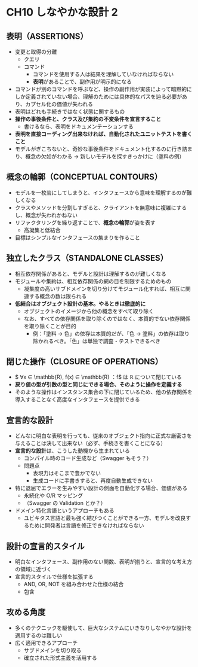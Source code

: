 # CH10 しなやかな設計 2

## 表明（ASSERTIONS）

- 変更と取得の分離
    - クエリ
    - コマンド
        - コマンドを使用する人は結果を理解していなければならない
        - **表明**があることで、副作用が明示的になる
- コマンドが別のコマンドを呼ぶなど、操作の副作用が実装によって暗黙的にしか定義されていない場合、理解のためには具体的なパスを辿る必要があり、カプセル化の価値が失われる
- 表明はどれも手続きではなく状態に関するもの
- **操作の事後条件と、クラス及び集約の不変条件を宣言すること**
    - 書けるなら、表明をドキュメンテーションする
- **表明を直接コーディング出来なければ、自動化されたユニットテストを書くこと**
- モデルがぎこちないと、奇妙な事後条件をドキュメント化するのに行き詰まり、概念の欠如がわかる -> 新しいモデルを探すきっかけに（塗料の例）

## 概念の輪郭（CONCEPTUAL CONTOURS）

- モデルを一枚岩にしてしまうと、インタフェースから意味を理解するのが難しくなる
- クラスやメソッドを分割しすぎると、クライアントを無意味に複雑にするし、概念が失われかねない
- リファクタリングを繰り返すことで、**概念の輪郭**が姿を表す
    - 高凝集と低結合
- 目標はシンプルなインタフェースの集まりを作ること

## 独立したクラス（STANDALONE CLASSES）

- 相互依存関係があると、モデルと設計は理解するのが難しくなる
- モジュールや集約は、相互依存関係の網の目を制限するためのもの
    - 凝集度の高いサブドメインを切り分けてモジュール化すれば、相互に関連する概念の数は限られる
- **低結合はオブジェクト設計の基本。やるときは徹底的に**
    - オブジェクトのイメージから他の概念をすべて取り除く
    - なお、すべての依存関係を取り除くのではなく、本質的でない依存関係を取り除くことが目的
        - 例：「塗料 -> 色」の依存は本質的だが、「色 -> 塗料」の依存は取り除かれるべき。「色」は単独で調査・テストできるべき

## 閉じた操作（CLOSURE OF OPERATIONS）

- $ ∀x ∈ \mathbb{R}, f(x) ∈ \mathbb{R} $：$f$ は $\mathbb{R}$ について閉じている
- **戻り値の型が引数の型と同じにできる場合、そのように操作を定義する**
- そのような操作はインスタンス集合の下に閉じているため、他の依存関係を導入することなく高度なインタフェースを提供できる

## 宣言的な設計

- どんなに明白な表明を行っても、従来のオブジェクト指向に正式な厳密さを与えることは決して出来ない（必ず、手続きを書くことになる）
- **宣言的な設計**は、こうした動機から生まれている
    - コンパイル時のコード生成など（Swagger もそう？）
    - 問題点
        - 表現力はそこまで豊かでない
        - 生成コードに手書きすると、再度自動生成できない
- 特に退屈でエラーを生みやすい設計の側面を自動化する場合、価値がある
    - 永続化や O/R マッピング
    - （Swagger の Validation とか？）
- ドメイン特化言語というアプローチもある
    - ユビキタス言語と最も強く結びつくことができる一方、モデルを改良するために開発者は言語を修正できなければならない

## 設計の宣言的スタイル

- 明白なインタフェース、副作用のない関数、表明が揃うと、宣言的な考え方の領域に近づく
- 宣言的スタイルで仕様を拡張する
    - AND, OR, NOT を組み合わせた仕様の結合
    - 包含

## 攻める角度

- 多くのテクニックを駆使して、巨大なシステムにいきなりしなやかな設計を適用するのは難しい
- 広く適用できるアプローチ
    - サブドメインを切り取る
    - 確立された形式主義を活用する

